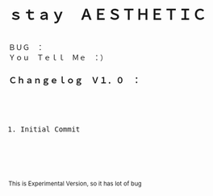 <h1>ｓｔａｙ　ＡＥＳＴＨＥＴＩＣ</h1>
<br>
ＢＵＧ　：
<br>
Ｙｏｕ　Ｔｅｌｌ　Ｍｅ　：）
<br>
<h3>Ｃｈａｎｇｅｌｏｇ　Ｖ１．０　：</h3>
<pre>
  <ol>
    <li>Initial Commit</li>
  </ol>
</pre>
<br>
<small>This is Experimental Version, so it has lot of bug</small>
